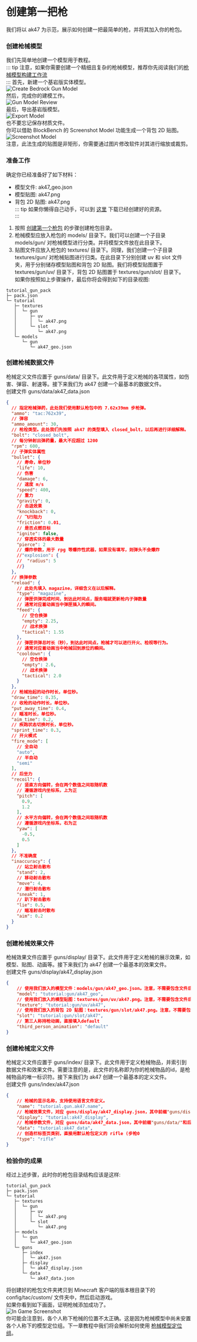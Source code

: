 # 创建第一把枪
我们将以 ak47 为示范，展示如何创建一把最简单的枪，并将其加入你的枪包。
### 创建枪械模型
我们先简单地创建一个模型用于教程。   
::: tip
注意，如果你需要创建一个精细且复杂的枪械模型，推荐你先阅读我们的[枪械模型构建工作流]()   
:::
首先，新建一个基岩版实体模型。   
![Create Bedrock Gun Model](./create_bedrock_gun_model.png)   
然后，完成你的建模工作。    
![Gun Model Review](./gun_model_review.png)    
最后，导出基岩版模型。   
![Export Model](./export_model.png)    
也不要忘记保存材质文件。   
你可以借助 BlockBench 的 Screenshot Model 功能生成一个背包 2D 贴图。   
![Screenshot Model](./screenshot_model.png)    
注意，此法生成的贴图是非矩形，你需要通过图片修改软件对其进行缩放或裁剪。
### 准备工作
确定你已经准备好了如下材料：   
- 模型文件: ak47_geo.json    
- 模型贴图: ak47.png    
- 背包 2D 贴图: ak47.png    
::: tip
如果你懒得自己动手，可以到 [这里](https://github.com/MCModderAnchor/tacwiki/tree/main/resource/first_gun) 下载已经创建好的资源。   
:::
1. 按照 [创建第一个枪包]() 的步骤创建枪包目录。   
2. 枪械模型应放入枪包的 models/ 目录下。我们可以创建一个子目录 models/gun/ 对枪械模型进行分类。并将模型文件放在此目录下。   
3. 贴图文件应放入枪包的 textures/ 目录下。同理，我们创建一个子目录 textures/gun/ 对枪械贴图进行归类。在此目录下分别创建 uv 和 slot 文件夹，用于分别储存模型贴图和背包 2D 贴图。我们将模型贴图置于 textures/gun/uv/ 目录下，背包 2D 贴图置于 textures/gun/slot/ 目录下。    
如果你按照如上步骤操作，最后你将会得到如下的目录视图:    
```
tutorial_gun_pack
├─ pack.json
└─ tutorial
   ├─ textures
   │  └─ gun
   │     ├─ uv
   │     │  └─ ak47.png
   │     └─ slot
   │        └─ ak47.png
   └─ models
      └─ gun
         └─ ak47_geo.json
```
### 创建枪械数据文件
枪械定义文件应置于 guns/data/ 目录下。此文件用于定义枪械的各项属性，如伤害、弹容、射速等。接下来我们为 ak47 创建一个最基本的数据文件。   
创建文件 guns/data/ak47_data.json   
``` json
{
  // 指定枪械弹药，此处我们使用默认枪包中的 7.62x39mm 步枪弹。
  "ammo": "tac:762x39",
  // 弹容
  "ammo_amount": 30,
  // 枪栓类型。此处我们先按照 ak47 的类型填入 closed_bolt，以后再进行详细解释。
  "bolt": "closed_bolt",
  // 每分钟射出弹药量，最大不应超过 1200
  "rpm": 600,
  // 子弹实体属性
  "bullet": {
    // 寿命，单位秒
    "life": 10,
    // 伤害
    "damage": 6,
    // 速度 m/s
    "speed": 400,
    // 重力
    "gravity": 0,
    // 击退效果
    "knockback": 0,
    // 飞行阻力
    "friction": 0.01,
    // 是否点燃目标
    "ignite": false,
    // 穿透实体的最大数量
    "pierce": 2
    // 爆炸参数，用于 rpg 等爆炸性武器，如果没有填写，则弹头不会爆炸
    //"explosion": {
    //  "radius": 5
    //}
  },
  // 换弹参数
  "reload": {
    // 此处先填入 magazine，详细含义在以后解释。
    "type": "magazine",
    // 弹匣供弹完成时间，到达此时间点，服务端就更新枪内子弹数量
    // 通常对应着动画当中弹匣插入的瞬间。
    "feed": {
      // 空仓换弹
      "empty": 2.25,
      // 战术换弹
      "tactical": 1.55
    },
    // 弹匣供弹总时长（秒），到达此时间点，枪械才可以进行开火、检视等行为。
    // 通常对应着动画当中枪械回到原位的瞬间。
    "cooldown": {
      // 空仓换弹
      "empty": 2.6,
      // 战术换弹
      "tactical": 2.0
    }
  },
  // 枪械抬起的动作时长，单位秒。
  "draw_time": 0.35,
  // 收枪的动作时长，单位秒。
  "put_away_time": 0.4,
  // 瞄准时长，单位秒。
  "aim_time": 0.2,
  // 疾跑状态切换时长，单位秒。
  "sprint_time": 0.3,
  // 开火模式
  "fire_mode": [
    // 全自动
    "auto",
    // 半自动
    "semi"
  ],
  // 后坐力
  "recoil": {
    // 竖直方向偏转，会在两个数值之间取随机数
    // 遵循游戏内坐标系，上为正
    "pitch": [
      0.9,
      1.2
    ],
    // 水平方向偏转，会在两个数值之间取随机数
    // 遵循游戏内坐标系，右为正
    "yaw": [
      -0.5,
      0.5
    ]
  },
  // 不准确度
  "inaccuracy": {
    // 站立射击散布
    "stand": 2,
    // 移动射击散布
    "move": 4,
    // 潜行射击散布
    "sneak": 1,
    // 趴下射击散布
    "lie": 0.5,
    // 瞄准射击时散布
    "aim": 0.2
  }
}
```
### 创建枪械效果文件
枪械效果文件应置于 guns/display/ 目录下。此文件用于定义枪械的展示效果，如模型、贴图、动画等。接下来我们为 ak47 创建一个最基本的效果文件。   
创建文件 guns/display/ak47_display.json   
``` json
{
    // 使用我们放入的模型文件：models/gun/ak47_geo.json。注意，不需要包含文件后缀，也不要包含开头的 "models/"。
    "model": "tutorial:gun/ak47_geo",
    // 使用我们放入的模型贴图：textures/gun/uv/ak47.png。注意，不需要包含文件后缀，也不要包含开头的 "textures/"。
    "texture": "tutorial:gun/uv/ak47",
    // 使用我们放入的背包 2D 贴图：textures/gun/slot/ak47.png。注意，不需要包含文件后缀，也不要包含开头的 "textures/"。
    "slot": "tutorial:gun/slot/ak47",
    // 第三人称持枪动画，直接填入default
    "third_person_animation": "default"
}
```
### 创建枪械定义文件
枪械定义文件应置于 guns/index/ 目录下。此文件用于定义枪械物品，并索引到数据文件和效果文件。需要注意的是，此文件的名称即为你的枪械物品的id，是枪械物品的唯一标识符。接下来我们为 ak47 创建一个最基本的定义文件。   
创建文件 guns/index/ak47.json   
``` json
{
    // 枪械的显示名称，支持使用语言文件定义。
    "name": "tutorial.gun.ak47.name",
    // 枪械效果文件，对应 guns/display/ak47_display.json，其中前缀"guns/display/"和后缀".json"不需要包含。
    "display": "tutorial:ak47_display",
    // 枪械参数文件，对应 guns/data/ak47_data.json，其中前缀"guns/data/"和后缀".json"不需要包含。
    "data": "tutorial:ak47_data",
    // 创造栏标签页类别，直接用默认枪包定义的 rifle (步枪0
    "type": "rifle"
}
```
### 检验你的成果
经过上述步骤，此时你的枪包目录结构应该是这样:   
```
tutorial_gun_pack
├─ pack.json
└─ tutorial
   ├─ textures
   │  └─ gun
   │     ├─ uv
   │     │  └─ ak47.png
   │     └─ slot
   │        └─ ak47.png
   ├─ models
   │  └─ gun
   │     └─ ak47_geo.json
   └─ guns
      ├─ index
      │  └─ ak47.json
      ├─ display
      │  └─ ak47_display.json
      └─ data
         └─ ak47_data.json
```
将创建好的枪包文件夹拷贝到 Minecraft 客户端的版本根目录下的 config/tac/custom/ 文件夹中，然后启动游戏。   
如果你看到如下画面，证明枪械添加成功了。   
![In Game Screenshot](./in_game.png)    
你可能会注意到，各个人称下枪械的位置不太正确。这是因为枪械模型中尚未安置各个人称下的模型定位组。下一章教程中我们将会解析如何使用 [枪械模型定位组]()。